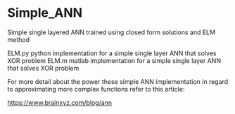 # Simple_ANN
Simple single layered ANN trained using closed form solutions and ELM method

ELM.py   python implementation for a simple single layer ANN that solves XOR problem
ELM.m    matlab implementation for a simple single layer ANN that solves XOR problem

For more detail about the power these simple ANN implementation in regard to approximating more complex functions refer to this article:

https://www.brainxyz.com/blog/ann
